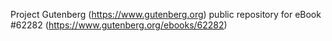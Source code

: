 Project Gutenberg (https://www.gutenberg.org) public repository for
eBook #62282 (https://www.gutenberg.org/ebooks/62282)
